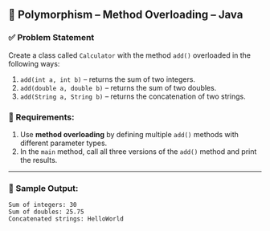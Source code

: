## 🔸 Polymorphism – Method Overloading – Java

### ✅ Problem Statement

Create a class called `Calculator` with the method `add()` overloaded in the following ways:

1. `add(int a, int b)` – returns the sum of two integers.
2. `add(double a, double b)` – returns the sum of two doubles.
3. `add(String a, String b)` – returns the concatenation of two strings.

### 🎯 Requirements:

1. Use **method overloading** by defining multiple `add()` methods with different parameter types.
2. In the `main` method, call all three versions of the `add()` method and print the results.

---

### 🧠 Sample Output:
```aiignore
Sum of integers: 30
Sum of doubles: 25.75
Concatenated strings: HelloWorld
```